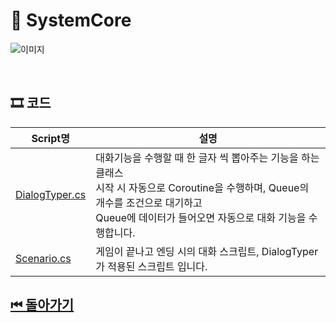# 🔎 SystemCore




![이미지]()

<br>

## 🎞 코드 

| Script명 | 설명 |
|---|---|
|[DialogTyper.cs](./DialogTyper.cs) | 대화기능을 수행할 때 한 글자 씩 뽑아주는 기능을 하는 클래스<br>시작 시 자동으로 Coroutine을 수행하며, Queue의 개수를 조건으로 대기하고<br>Queue에 데이터가 들어오면 자동으로 대화 기능을 수행합니다. |
|[Scenario.cs](./Scenario.cs)|게임이 끝나고 엔딩 시의 대화 스크립트, DialogTyper가 적용된 스크립트 입니다.|


## [⏮ 돌아가기](../../)
